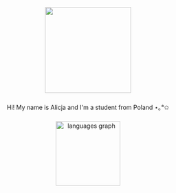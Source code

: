 <div align="center">
  <img height="200" src="https://media.giphy.com/media/9TYOxSLqBIrK0/giphy.gif?cid=790b7611wtfwd55zs03pgewxcx40pkcxgkigl51jgovhhv6u&ep=v1_gifs_search&rid=giphy.gif&ct=g"  />
</div>

###

<p align="center">Hi! My name is Alicja and I'm a student from Poland ⋆｡°✩</p>

###

<div align="center">
  <img src="https://github-readme-stats.vercel.app/api/top-langs?username=alicjabaran&locale=en&hide_title=false&layout=compact&card_width=320&langs_count=5&theme=gruvbox_light&hide_border=false&order=2" height="150" alt="languages graph"  />
</div>

###

